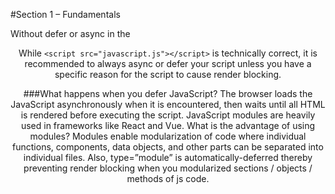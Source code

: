 #Section 1 – Fundamentals

Without defer or async in the <header><script> declaration of the javascript(js) associated with a HTML, the browser encounters an error because the js script attempts to modify the HTML body section before it is rendered. The traditional way of addressing this is to simply move the script tag to the bottom of the html file. This introduces problems as there is a strong likelihood that some js should execute on document load initialization and while the document is loading.
The 'async' keyword minimizes render blocking, when the js script is fully-loaded it executes and modifies the html doc. 
The 'defer' keyword loads the html doc and js script in-parallel and only executes the js script when the html doc is fully-loaded.
Loading js in the footer is now not an industry-standard, and loading using async or defer in the header is ideal.    

###When does the browser execute JavaScript?
By default: When the script is encountered. If the script is set to "async", when the script is fully loaded. If the script is set to "defer", when the entire HTML page is rendered.

###What is the correct markup for adding an external JavaScript file to an HTML document?
<script src="javascript.js" async></script>
While `<script src="javascript.js"></script>` is technically correct, it is recommended to always async or defer your script unless you have a specific reason for the script to cause render blocking.

###What happens when you defer JavaScript?
The browser loads the JavaScript asynchronously when it is encountered, then waits until all HTML is rendered before executing the script.
JavaScript modules are heavily used in frameworks like React and Vue. What is the advantage of using modules?
Modules enable modularization of code where individual functions, components, data objects, and other parts can be separated into individual files.
Also, type=”module” is automatically-deferred thereby preventing render blocking when you modularized sections / objects / methods of js code.

